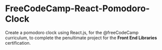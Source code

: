 # FreeCodeCamp-React-Pomodoro-Clock
Create a pomodoro clock using React.js, for the @freeCodeCamp curriculum, to complete the penultimate project for the **Front End Libraries** certification.
